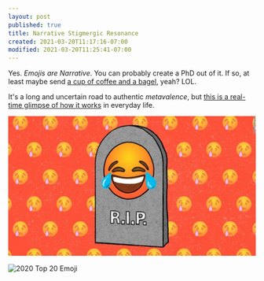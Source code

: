 ```yaml
---
layout: post
published: true
title: Narrative Stigmergic Resonance
created: 2021-03-20T11:17:16-07:00
modified: 2021-03-20T11:25:41-07:00
---
```


Yes. *Emojis are Narrative*. You can probably create a PhD out of it. If so, at least maybe send [a cup of coffee and a bagel](https://patreon.com/metavalent), yeah? LOL. 

It's a long and uncertain road to authentic *metavalence*, but [this is a real-time glimpse of how it works](https://blog.emojipedia.org/is-the-laughing-crying-emoji-cancelled-heres-what-we-know/) in everyday life.

![RIP Tears-of-Joy](/images/rip-tears-of-joy.jpg)

![2020 Top 20 Emoji](/images/Top-Ten-Emojis-on-Twitter-2020)

